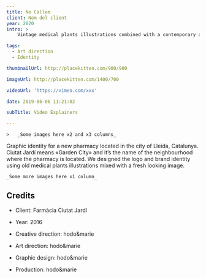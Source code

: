 ```yaml
---
title: No Callem
client: Nom del client
year: 2020
intro: > 
	Vintage medical plants illustrations combined with a contemporary aesthetics for the identity of a new pharmacy with a special focus on natural products.

tags:
  - Art direction
  - Identity

thumbnailUrl: http://placekitten.com/900/900

imageUrl: http://placekitten.com/1400/700

videoUrl: 'https://vimeo.com/xxx'

date: 2019-06-06 11:21:02

subTitle: Video Explainers

---
```



	>	_Some images here x2 and x3 columns_

Graphic identity for a new pharmacy located in the city of Lleida, Catalunya.
Ciutat Jardí means «Garden City» and it’s the name of the neighbourhood where the pharmacy is located.
We designed the logo and brand identity using old medical plants illustrations mixed with a fresh looking image.

	_Some more images here x1 column_ 

## Credits

* Client: Farmàcia Ciutat Jardí
* Year: 2016


* Creative direction: hodo&marie
* Art direction: hodo&marie
* Graphic design: hodo&marie
* Production: hodo&marie